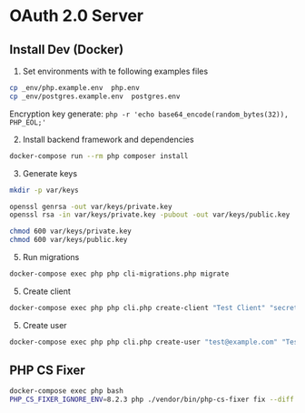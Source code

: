 # OAuth 2.0 Server

## Install Dev (Docker)

1. Set environments with te following examples files
```bash
cp _env/php.example.env  php.env
cp _env/postgres.example.env  postgres.env
```

Encryption key generate: `php -r 'echo base64_encode(random_bytes(32)), PHP_EOL;'`


2. Install backend framework and dependencies
```bash
docker-compose run --rm php composer install
```

3. Generate keys

```bash
mkdir -p var/keys

openssl genrsa -out var/keys/private.key
openssl rsa -in var/keys/private.key -pubout -out var/keys/public.key

chmod 600 var/keys/private.key
chmod 600 var/keys/public.key
```

5. Run migrations

```bash 
docker-compose exec php php cli-migrations.php migrate
```

5. Create client

```bash 
docker-compose exec php php cli.php create-client "Test Client" "secret" "http://127.0.0.1" --confidential
```

5. Create user

```bash 
docker-compose exec php php cli.php create-user "test@example.com" "Test User Name" "secret"
```

## PHP CS Fixer

```bash
docker-compose exec php bash
PHP_CS_FIXER_IGNORE_ENV=8.2.3 php ./vendor/bin/php-cs-fixer fix --diff --dry-run --config .php-cs-fixer.php --verbose
```

